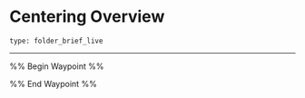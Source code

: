 # Centering Overview
 
```ccard
type: folder_brief_live
```
 
---

%% Begin Waypoint %%


%% End Waypoint %%
